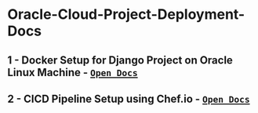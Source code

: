 # Oracle-Cloud-Project-Deployment-Docs

## 1 - Docker Setup for Django Project on Oracle Linux Machine - [`Open Docs`](https://github.com/Rajsoni03/Oracle-Cloud-Project-Deployment-Docs/blob/main/Deploy_Django_Project_on_VM_with_Docker.md) 

## 2 - CICD Pipeline Setup using Chef.io - [`Open Docs`](https://github.com/Rajsoni03/Oracle-Cloud-Project-Deployment-Docs/blob/main/DevOps_Pipeline_Setup.md)
